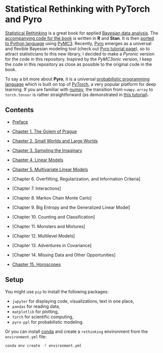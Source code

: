 # Statistical Rethinking with PyTorch and Pyro

[Statistical Rethinking](https://xcelab.net/rm/statistical-rethinking/) is a great book for applied [Bayesian data analysis](https://en.wikipedia.org/wiki/Bayesian_statistics). The [accompanying code for the book](https://github.com/rmcelreath/rethinking) is written in **R** and **Stan**. It is then [ported to Python language](https://github.com/aloctavodia/Statistical-Rethinking-with-Python-and-PyMC3) using [PyMC3](https://docs.pymc.io/). Recently, [Pyro](http://pyro.ai/) emerges as a universal and flexible Bayesian modeling tool (check out [Pyro tutorial page](http://pyro.ai/examples/)), so to attract statisticians to this new library, I decided to make a *Pyronic* version for the code in this repository. Inspired by the *PyMC3onic* version, I keep the code in this repository as close as possible to the original code in the book.

To say a bit more about **Pyro**, it is a universal [probabilistic programming language](https://en.wikipedia.org/wiki/Probabilistic_programming_language) which is built on top of [PyTorch](https://pytorch.org/), a very popular platform for deep learning. If you are familiar with [numpy](http://www.numpy.org/), the transition from `numpy.array` to `torch.tensor` is rather straightforward (as demonstrated in [this tutorial](https://pytorch.org/tutorials/beginner/blitz/tensor_tutorial.html)).

## Contents

+ [Preface](http://nbviewer.jupyter.org/github/fehiepsi/rethinking-pyro/blob/master/00_preface.ipynb)

+ [Chapter 1. The Golem of Prague](http://nbviewer.jupyter.org/fehiepsi/fehiepsi/rethinking-pyro/blob/master/01_the_golem_of_prague.ipynb)

+ [Chapter 2. Small Worlds and Large Worlds](http://nbviewer.jupyter.org/github/fehiepsi/rethinking-pyro/blob/master/02_small_worlds_and_large_worlds.ipynb)

+ [Chapter 3. Sampling the Imaginary](http://nbviewer.jupyter.org/github/fehiepsi/rethinking-pyro/blob/master/03_sampling_the_imaginary.ipynb)

+ [Chapter 4. Linear Models](http://nbviewer.jupyter.org/github/fehiepsi/rethinking-pyro/blob/master/04_linear_models.ipynb)

+ [Chapter 5. Multivariate Linear Models](http://nbviewer.jupyter.org/github/fehiepsi/rethinking-pyro/blob/master/05_multivariate_linear_models.ipynb)

+ [Chapter 6. Overfitting, Regularization, and Information Criteria]

+ [Chapter 7. Interactions]

+ [Chapter 8. Markov Chain Monte Carlo]

+ [Chapter 9. Big Entropy and the Generalized Linear Model]

+ [Chapter 10. Counting and Classification]

+ [Chapter 11. Monsters and Mixtures]

+ [Chapter 12. Multilevel Models]

+ [Chapter 13. Adventures in Covariance]

+ [Chapter 14. Missing Data and Other Opportunities]

+ [Chapter 15. Horoscopes](http://nbviewer.jupyter.org/github/fehiepsi/rethinking-pyro/blob/master/15_horoscopes.ipynb)

## Setup

You might use `pip` to install the following packages:
+ `jupyter` for displaying code, visualizations, text in one place,
+ `pandas` for reading data,
+ `matplotlib` for plotting,
+ `torch` for scientific computing,
+ `pyro-ppl` for probabilistic modeling.

Or you can install [conda](https://conda.io/miniconda.html) and create a `rethinking` environment from the `environment.yml` file:
```sh
conda env create -f environment.yml
```
